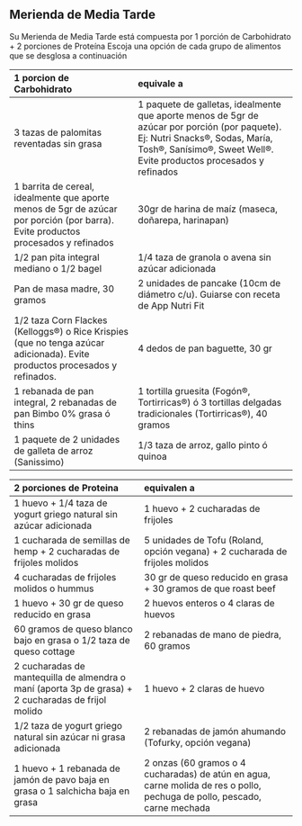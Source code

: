 

## Merienda de Media Tarde
Su Merienda de Media Tarde está compuesta por 1 porción de Carbohidrato + 2 porciones de Proteína
Escoja una opción de cada grupo de alimentos que se desglosa a continuación

| 1 porcion de Carbohidrato | equivale a |
| :- | :- |
| 3 tazas de palomitas reventadas sin grasa | 1 paquete de galletas, idealmente que aporte menos de 5gr de azúcar por porción (por paquete). Ej: Nutri Snacks®, Sodas, María, Tosh®, Sanísimo®, Sweet Well®. Evite productos procesados y refinados |
| 1 barrita de cereal, idealmente que aporte menos de 5gr de azúcar por porción (por barra). Evite productos procesados y refinados | 30gr de harina de maíz (maseca, doñarepa, harinapan) |
| 1/2 pan pita integral mediano o 1/2 bagel | 1/4 taza de granola o avena sin azúcar adicionada |
| Pan de masa madre, 30 gramos | 2 unidades de pancake (10cm de diámetro c/u). Guiarse con receta de App Nutri Fit |
| 1/2 taza Corn Flackes (Kelloggs®) o Rice Krispies (que no tenga azúcar adicionada). Evite productos procesados y refinados. | 4 dedos de pan baguette, 30 gr |
| 1 rebanada de pan integral, 2 rebanadas de pan Bimbo 0% grasa ó thins | 1 tortilla gruesita (Fogón®, Tortirricas®) ó 3 tortillas delgadas tradicionales (Tortirricas®), 40 gramos |
| 1 paquete de 2 unidades de galleta de arroz (Sanissimo) | 1/3 taza de arroz, gallo pinto ó quinoa |

| 2 porciones de Proteina | equivalen a |
| :- | :- |
| 1 huevo + 1/4 taza de yogurt griego natural sin azúcar adicionada | 1 huevo + 2 cucharadas de frijoles |
| 1 cucharada de semillas de hemp + 2 cucharadas de frijoles molidos | 5 unidades de Tofu (Roland, opción vegana) + 2 cucharada de frijoles molidos |
| 4 cucharadas de frijoles molidos o hummus | 30 gr de queso reducido en grasa + 30 gramos de que roast beef |
| 1 huevo + 30 gr de queso reducido en grasa | 2 huevos enteros o 4 claras de huevos |
| 60 gramos de queso blanco bajo en grasa o 1/2 taza de queso cottage | 2 rebanadas de mano de piedra, 60 gramos |
| 2 cucharadas de mantequilla de almendra o maní (aporta 3p de grasa) + 2 cucharadas de frijol molido | 1 huevo + 2 claras de huevo |
| 1/2 taza de yogurt griego natural sin azúcar ni grasa adicionada | 2 rebanadas de jamón ahumando (Tofurky, opción vegana) |
| 1 huevo + 1 rebanada de jamón de pavo baja en grasa o 1 salchicha baja en grasa | 2 onzas (60 gramos o 4 cucharadas) de atún en agua, carne molida de res o pollo, pechuga de pollo, pescado, carne mechada |